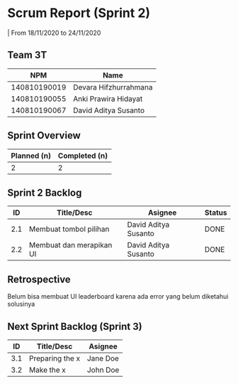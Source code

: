 # Scrum Report (Sprint 2)
| From 18/11/2020 to 24/11/2020

## Team 3T
| NPM           | Name        |
| ------------- |-------------|
| 140810190019  | Devara Hifzhurrahmana    |
| 140810190055  | Anki Prawira Hidayat   |
| 140810190067  | David Aditya Susanto|

## Sprint Overview 
| Planned (n)   | Completed (n) |
| ------------- |-------------- |
| 2             | 2             |

## Sprint 2 Backlog

| ID  | Title/Desc | Asignee | Status |
| --- | ---------- | ------- | ------ |
| 2.1 | Membuat tombol pilihan | David Aditya Susanto | DONE |
| 2.2 | Membuat dan merapikan UI | David Aditya Susanto | DONE |

## Retrospective 

Belum bisa membuat UI leaderboard karena ada error yang belum diketahui solusinya

## Next Sprint Backlog (Sprint 3)
| ID  | Title/Desc | Asignee | 
| --- | ---------- | ------- | 
| 3.1 | Preparing the x | Jane Doe | 
| 3.2 | Make the x | John Doe | 
